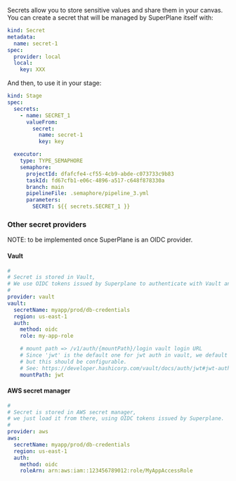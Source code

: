 Secrets allow you to store sensitive values and share them in your canvas. You can create a secret that will be managed by SuperPlane itself with:

```yaml
kind: Secret
metadata:
  name: secret-1
spec:
  provider: local
  local:
    key: XXX
```

And then, to use it in your stage:

```yaml
kind: Stage
spec:
  secrets:
    - name: SECRET_1
      valueFrom:
        secret:
          name: secret-1
          key: key

  executor:
    type: TYPE_SEMAPHORE
    semaphore:
      projectId: dfafcfe4-cf55-4cb9-abde-c073733c9b83
      taskId: fd67cfb1-e06c-4896-a517-c648f878330a
      branch: main
      pipelineFile: .semaphore/pipeline_3.yml
      parameters:
        SECRET: ${{ secrets.SECRET_1 }}
```

### Other secret providers

NOTE: to be implemented once SuperPlane is an OIDC provider.

#### Vault

```yaml
#
# Secret is stored in Vault,
# We use OIDC tokens issued by Superplane to authenticate with Vault and fetch that value.
#
provider: vault
vault:
  secretName: myapp/prod/db-credentials
  region: us-east-1
  auth:
    method: oidc
    role: my-app-role

    # mount path => /v1/auth/{mountPath}/login vault login URL
    # Since 'jwt' is the default one for jwt auth in vault, we default it here too.
    # but this should be configurable.
    # See: https://developer.hashicorp.com/vault/docs/auth/jwt#jwt-authentication
    mountPath: jwt
```

#### AWS secret manager

```yaml
#
# Secret is stored in AWS secret manager,
# we just load it from there, using OIDC tokens issued by Superplane.
#
provider: aws
aws:
  secretName: myapp/prod/db-credentials
  region: us-east-1
  auth:
    method: oidc
    roleArn: arn:aws:iam::123456789012:role/MyAppAccessRole
```